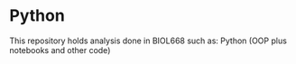 # Python
This repository holds analysis done in BIOL668 such as: Python (OOP plus notebooks and other code)
